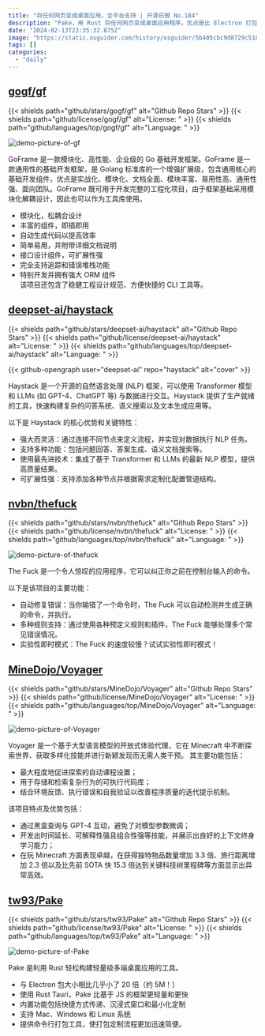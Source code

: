 ```yaml
---
title: "将任何网页变成桌面应用，全平台支持 | 开源日报 No.184"
description: "Pake，用 Rust 将任何网页变成桌面应用程序。优点是比 Electron 打包小 20 倍（约为 5M），使用 Rust Tauri 比 JS-based frameworks 更轻量级和更快速，并且具有自带的功能，如快捷键、沉浸式窗口和极简主义定制等。"
date: "2024-02-13T23:35:32.875Z"
image: "https://static.osguider.com/history/osguider/5b405cbc9d8729c518434122c90a3665.png"
tags: []
categories:
  - "daily"
---
```


## [gogf/gf](https://github.com/gogf/gf)

{{< shields path="github/stars/gogf/gf" alt="Github Repo Stars" >}} {{< shields path="github/license/gogf/gf" alt="License: " >}} {{< shields path="github/languages/top/gogf/gf" alt="Language: " >}}

![demo-picture-of-gf](https://static.osguider.com/history/2023/d4d3bf30a945f471fba4a40497496e9a.png)

GoFrame 是一款模块化、高性能、企业级的 Go 基础开发框架。GoFrame 是一款通用性的基础开发框架，是 Golang 标准库的一个增强扩展级，包含通用核心的基础开发组件，优点是实战化、模块化、文档全面、模块丰富、易用性高、通用性强、面向团队。GoFrame 既可用于开发完整的工程化项目，由于框架基础采用模块化解耦设计，因此也可以作为工具库使用。

- 模块化，松耦合设计
- 丰富的组件，即插即用
- 自动生成代码以提高效率
- 简单易用，并附带详细文档说明
- 接口设计组件，可扩展性强
- 完全支持追踪和错误堆栈功能
- 特别开发并拥有强大 ORM 组件  
该项目还包含了稳健工程设计规范、方便快捷的 CLI 工具等。
  
## [deepset-ai/haystack](https://github.com/deepset-ai/haystack)

{{< shields path="github/stars/deepset-ai/haystack" alt="Github Repo Stars" >}} {{< shields path="github/license/deepset-ai/haystack" alt="License: " >}} {{< shields path="github/languages/top/deepset-ai/haystack" alt="Language: " >}}

{{< github-opengraph user="deepset-ai" repo="haystack" alt="cover" >}}

Haystack 是一个开源的自然语言处理 (NLP) 框架，可以使用 Transformer 模型和 LLMs (如 GPT-4、ChatGPT 等) 与数据进行交互。Haystack 提供了生产就绪的工具，快速构建复杂的问答系统、语义搜索以及文本生成应用等。

以下是 Haystack 的核心优势和关键特性：

- 强大而灵活：通过连接不同节点来定义流程，并实现对数据执行 NLP 任务。
- 支持多种功能：包括问题回答、答案生成、语义文档搜索等。
- 使用最先进技术：集成了基于 Transformer 和 LLMs 的最新 NLP 模型，提供高质量结果。
- 可扩展性强：支持添加各种节点并根据需求定制化配置管道结构。
  
## [nvbn/thefuck](https://github.com/nvbn/thefuck)

{{< shields path="github/stars/nvbn/thefuck" alt="Github Repo Stars" >}} {{< shields path="github/license/nvbn/thefuck" alt="License: " >}} {{< shields path="github/languages/top/nvbn/thefuck" alt="Language: " >}}

![demo-picture-of-thefuck](https://static.osguider.com/history/2023/a50d3fe088eea19c9ffb2b8cc90606ac.gif)

The Fuck 是一个令人惊叹的应用程序，它可以纠正你之前在控制台输入的命令。

以下是该项目的主要功能：

- 自动修复错误：当你输错了一个命令时，The Fuck 可以自动检测并生成正确的命令，并执行。
- 多种规则支持：通过使用各种预定义规则和插件，The Fuck 能够处理多个常见错误情况。
- 实验性即时模式：The Fuck 的速度较慢？试试实验性即时模式！
  
## [MineDojo/Voyager](https://github.com/MineDojo/Voyager)

{{< shields path="github/stars/MineDojo/Voyager" alt="Github Repo Stars" >}} {{< shields path="github/license/MineDojo/Voyager" alt="License: " >}} {{< shields path="github/languages/top/MineDojo/Voyager" alt="Language: " >}}

![demo-picture-of-Voyager](https://static.osguider.com/history/2023/29558fd4ece9f468115f0845e00d4139.png)

Voyager 是一个基于大型语言模型的开放式体验代理，它在 Minecraft 中不断探索世界、获取多样化技能并进行新颖发现而无需人类干预。
其主要功能包括：

- 最大程度地促进探索的自动课程设置；
- 用于存储和检索复杂行为的可执行代码库；
- 结合环境反馈、执行错误和自我验证以改善程序质量的迭代提示机制。

该项目特点及优势包括：

- 通过黑盒查询与 GPT-4 互动，避免了对模型参数微调；
- 开发出时间延长、可解释性强且组合性强等技能，并展示出良好的上下文终身学习能力；
- 在玩 Minecraft 方面表现卓越，在获得独特物品数量增加 3.3 倍、旅行距离增加 2.3 倍以及比先前 SOTA 快 15.3 倍达到关键科技树里程碑等方面显示出异常高效。
  
## [tw93/Pake](https://github.com/tw93/Pake)

{{< shields path="github/stars/tw93/Pake" alt="Github Repo Stars" >}} {{< shields path="github/license/tw93/Pake" alt="License: " >}} {{< shields path="github/languages/top/tw93/Pake" alt="Language: " >}}

![demo-picture-of-Pake](https://static.osguider.com/history/2023/2d8ab8abde618354d698d4f0335e7a2e.png)

Pake 是利用 Rust 轻松构建轻量级多端桌面应用的工具。

- 与 Electron 包大小相比几乎小了 20 倍（约 5M！）
- 使用 Rust Tauri，Pake 比基于 JS 的框架更轻量和更快
- 内置功能包括快捷方式传递、沉浸式窗口和最小化定制
- 支持 Mac、Windows 和 Linux 系统
- 提供命令行打包工具，使打包定制流程更加迅速简便。
  
